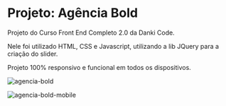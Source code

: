 # Projeto: Agência Bold

Projeto do Curso Front End Completo 2.0 da Danki Code.

Nele foi utilizado HTML, CSS e Javascript, utilizando a lib JQuery para a criação do slider.

Projeto 100% responsivo e funcional em todos os dispositivos.

![agencia-bold](https://user-images.githubusercontent.com/68472772/185151910-64e44433-dd35-45f6-96d7-eb311f6888e5.gif)

![agencia-bold-mobile](https://user-images.githubusercontent.com/68472772/185151422-02479632-8f09-4c70-8478-6f0f86a46f39.gif)

